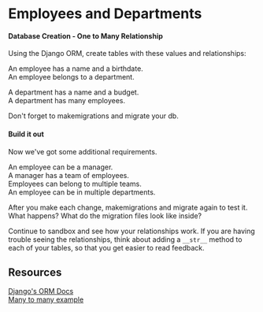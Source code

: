 Employees and Departments
=========================

#### Database Creation - One to Many Relationship

Using the Django ORM, create tables with these values and relationships:

An employee has a name and a birthdate.  
An employee belongs to a department.

A department has a name and a budget.  
A department has many employees.

Don't forget to makemigrations and migrate your db.

#### Build it out

Now we've got some additional requirements.

An employee can be a manager.  
A manager has a team of employees.  
Employees can belong to multiple teams.  
An employee can be in multiple departments.  

After you make each change, makemigrations and migrate again to test it. What happens? What do the migration files look like inside?

Continue to sandbox and see how your relationships work. If you are having trouble seeing the relationships, think about adding a `__str__` method to each of your tables, so that you get easier to read feedback.  

Resources
---------

[Django's ORM Docs](https://docs.djangoproject.com/en/dev/topics/db/models/)  
[Many to many example](https://docs.djangoproject.com/en/dev/topics/db/examples/many_to_many/)
